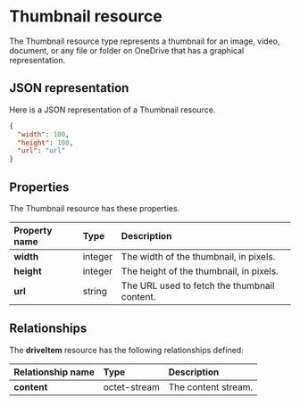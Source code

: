 # Thumbnail resource
The Thumbnail resource type represents a thumbnail for an image, video, document, or any file or folder on OneDrive that
has a graphical representation.

## JSON representation

Here is a JSON representation of a Thumbnail resource.

<!-- { "blockType": "resource", "@odata.type": "oneDrive.thumbnail" } -->
```json
{
  "width": 100,
  "height": 100,
  "url": "url"
}
```
## Properties
The Thumbnail resource has these properties.

| Property name | Type    | Description                                  |
|:--------------|:--------|:---------------------------------------------|
| **width**     | integer | The width of the thumbnail, in pixels.       |
| **height**    | integer | The height of the thumbnail, in pixels.      |
| **url**       | string  | The URL used to fetch the thumbnail content. |


## Relationships

The **driveItem** resource has the following relationships defined:

| Relationship name | Type         | Description         |
|:------------------|:-------------|:--------------------|
| **content**       | octet-stream | The content stream. |

<!-- {
  "type": "#page.annotation",
  "description": "Thumbnail resource represents a single thumbnail for an item.",
  "section": "documentation",
  "tocPath": "Resources/Thumbnail"
} -->
